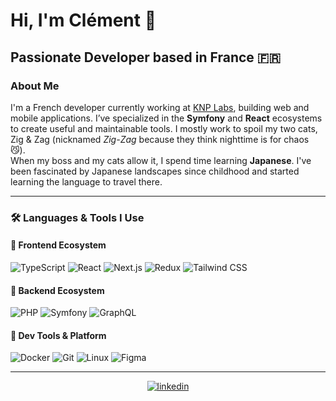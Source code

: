 # Hi, I'm Clément 👋

## Passionate Developer based in France 🇫🇷

### About Me

I'm a French developer currently working at [KNP Labs](https://knplabs.com), building web and mobile applications. I’ve specialized in the **Symfony** and **React** ecosystems to create useful and maintainable tools. I mostly work to spoil my two cats, Zig & Zag (nicknamed *Zig-Zag* because they think nighttime is for chaos 😼).  
When my boss and my cats allow it, I spend time learning **Japanese**. I've been fascinated by Japanese landscapes since childhood and started learning the language to travel there.  

---

### 🛠 Languages & Tools I Use

#### 🧩 Frontend Ecosystem

![TypeScript](https://img.shields.io/badge/TypeScript-3178C6?logo=typescript&logoColor=white)
![React](https://img.shields.io/badge/React-61DAFB?logo=react&logoColor=white)
![Next.js](https://img.shields.io/badge/Next.js-000000?logo=next.js&logoColor=white)
![Redux](https://img.shields.io/badge/Redux-764ABC?logo=redux&logoColor=white)
![Tailwind CSS](https://img.shields.io/badge/Tailwind_CSS-38B2AC?logo=tailwind-css&logoColor=white)

#### 🧱 Backend Ecosystem

![PHP](https://img.shields.io/badge/PHP-777BB4?logo=php&logoColor=white)
![Symfony](https://img.shields.io/badge/Symfony-000000?logo=symfony&logoColor=white)
![GraphQL](https://img.shields.io/badge/GraphQL-E10098?logo=graphql&logoColor=white)

#### 🧰 Dev Tools & Platform

![Docker](https://img.shields.io/badge/Docker-2496ED?logo=docker&logoColor=white)
![Git](https://img.shields.io/badge/Git-F05032?logo=git&logoColor=white)
![Linux](https://img.shields.io/badge/Linux-FCC624?logo=linux&logoColor=black)
![Figma](https://img.shields.io/badge/Figma-F24E1E?logo=figma&logoColor=white)

---

<p align="center">
    <a target="_blank" href="https://www.linkedin.com/in/clementvtrd">
      <img src="https://img.shields.io/badge/linkedin-logo?style=for-the-badge&logo=linkedin&logoColor=white&color=%230a77b6" alt="linkedin" />
    </a>
</p>
